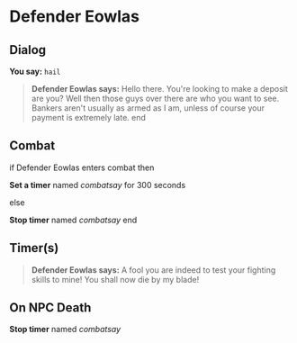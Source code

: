 # Defender Eowlas
## Dialog

**You say:** `hail`



>**Defender Eowlas says:** Hello there. You're looking to make a deposit are you?  Well then those guys over there are who you want to see. Bankers aren't usually as armed as I am, unless of course your payment is extremely late.
end

## Combat

if Defender Eowlas enters combat  then


**Set a timer** named *combatsay* for 300 seconds

else


**Stop timer** named *combatsay*
end

## Timer(s)

>**Defender Eowlas says:** A fool you are indeed to test your fighting skills to mine!  You shall now die by my blade!
## On NPC Death

**Stop timer** named *combatsay*